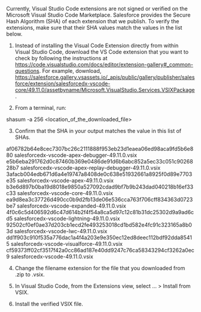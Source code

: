 Currently, Visual Studio Code extensions are not signed or verified on the
Microsoft Visual Studio Code Marketplace. Salesforce provides the Secure Hash
Algorithm (SHA) of each extension that we publish. To verify the extensions,
make sure that their SHA values match the values in the list below.

1. Instead of installing the Visual Code Extension directly from within Visual
   Studio Code, download the VS Code extension that you want to check by
   following the instructions at
   https://code.visualstudio.com/docs/editor/extension-gallery#_common-questions.
   For example, download,
   https://salesforce.gallery.vsassets.io/_apis/public/gallery/publisher/salesforce/extension/salesforcedx-vscode-core/49.11.0/assetbyname/Microsoft.VisualStudio.Services.VSIXPackage.

2. From a terminal, run:

shasum -a 256 <location_of_the_downloaded_file>

3. Confirm that the SHA in your output matches the value in this list of SHAs.

af06782b64e8cec7307bc26c2111888f953eb23d1eaea06ed98aca9fd5b6e880  salesforcedx-vscode-apex-debugger-49.11.0.vsix
e5b6eba291762d0c87460b369e0486de91d6b6abc852a5ec33c051c9026828b7  salesforcedx-vscode-apex-replay-debugger-49.11.0.vsix
3afacb004edb671d6a4e19747a8408de0c638e51932661a8925f0d89e7703e35  salesforcedx-vscode-apex-49.11.0.vsix
b3e6d897b0ba19d8018e9850a527092cdad9bf7b9b243dad040218b16ef33c33  salesforcedx-vscode-core-49.11.0.vsix
ea9d8ea3c37726d490cc0b9d2fb13de06e536cca763f706cff834363d0723be7  salesforcedx-vscode-expanded-49.11.0.vsix
4f0c6c5d406592d6c47d614b2f4f54a8ca5d97c12c81b31dc25302d9a9ad6cd5  salesforcedx-vscode-lightning-49.11.0.vsix
92502cf0ef0ae37d203cb1ecd2fe493253018cd1bd582e4fc91c323165a8b03d  salesforcedx-vscode-lwc-49.11.0.vsix
dd1f903c910f535a776dac1a4f4a203e9e350ec12ed8deec112bdf92dda85415  salesforcedx-vscode-visualforce-49.11.0.vsix
cf59373ff02cf3517f42a0cc86ad187e40dd9247c76ca58343294cf3262a0ec9  salesforcedx-vscode-49.11.0.vsix


4. Change the filename extension for the file that you downloaded from .zip to
.vsix.

5. In Visual Studio Code, from the Extensions view, select ... > Install from
VSIX.

6. Install the verified VSIX file.
